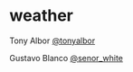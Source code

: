weather
=======
Tony Albor [@tonyalbor](https://twitter.com/tonyalbor)

Gustavo Blanco [@senor_white](https://twitter.com/senor_white)
